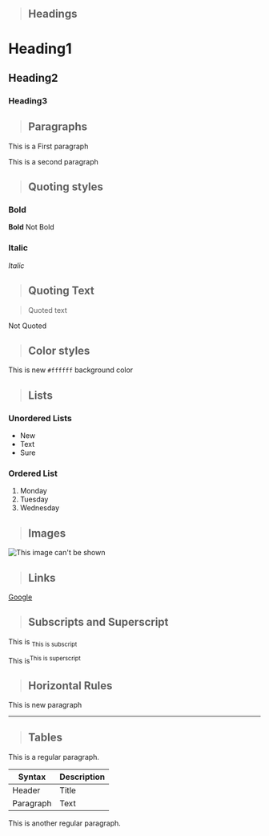 >## Headings
# Heading1
## Heading2
### Heading3


>## Paragraphs
This is a First paragraph

This is a second paragraph

>## Quoting styles
### Bold
**Bold**
Not Bold
### Italic
*Italic*

>## Quoting Text

> Quoted text

Not Quoted

>## Color styles
This is new `#ffffff` background color


>## Lists
### Unordered Lists
* New
* Text
* Sure
### Ordered List
1. Monday
2. Tuesday
3. Wednesday

>## Images

![This image can't be shown](https://thumbs.dreamstime.com/b/beautiful-rain-forest-ang-ka-nature-trail-doi-inthanon-national-park-thailand-36703721.jpg)

>## Links
[Google](www.google.com)

>## Subscripts and Superscript
This is <sub>This is subscript</sub>

This is<sup>This is superscript</sup>

>## Horizontal Rules
This is new paragraph
***

>## Tables
This is a regular paragraph.

| Syntax      | Description |
| ----------- | ----------- |
| Header      | Title       |
| Paragraph   | Text        |


This is another regular paragraph.










